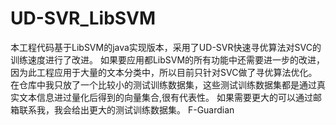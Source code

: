 # UD-SVR_LibSVM
本工程代码基于LibSVM的java实现版本，采用了UD-SVR快速寻优算法对SVC的训练速度进行了改进。
如果要应用都LibSVM的所有功能中还需要进一步的改进，因为此工程应用于大量的文本分类中，所以目前只针对SVC做了寻优算法优化。
在仓库中我只放了一个比较小的测试训练数据集，这些测试训练数据集都是通过真实文本信息进过量化后得到的向量集合,很有代表性。
如果需要更大的可以通过邮箱联系我，我会给出更大的测试训练数据集。
                                                        F-Guardian
